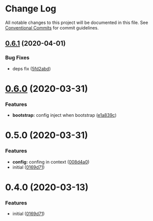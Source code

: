# Change Log

All notable changes to this project will be documented in this file.
See [Conventional Commits](https://conventionalcommits.org) for commit guidelines.

## [0.6.1](https://github.com/querycap/webappkit/compare/@querycap/config@0.6.0...@querycap/config@0.6.1) (2020-04-01)


### Bug Fixes

* deps fix ([5fd2abd](https://github.com/querycap/webappkit/commit/5fd2abd84d2482c5c9aa356655fb85483690926f))





# [0.6.0](https://github.com/querycap/webappkit/compare/@querycap/config@0.5.0...@querycap/config@0.6.0) (2020-03-31)


### Features

* **bootstrap:** config inject when bootstrap ([e1a839c](https://github.com/querycap/webappkit/commit/e1a839c7b0a6e0fa49b9cb6cae2399286fe7e743))





# 0.5.0 (2020-03-31)


### Features

* **config:** confing in context ([008d4a0](https://github.com/querycap/webappkit/commit/008d4a0bbbdf800db2833de0ec1f0f666a6cc7f3))
* initial ([0169d71](https://github.com/querycap/webappkit/commit/0169d7105336e71af8f7b32544ae49e29706b189))





# 0.4.0 (2020-03-13)


### Features

* initial ([0169d71](https://github.com/querycap/webappkit/commit/0169d7105336e71af8f7b32544ae49e29706b189))
